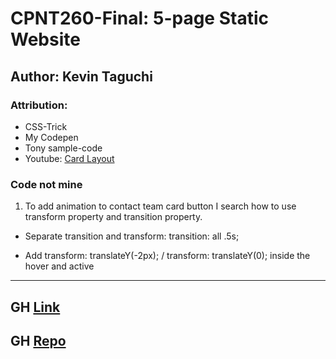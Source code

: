 # CPNT260-Final: 5-page Static Website

## Author: Kevin Taguchi

### Attribution: 

- CSS-Trick
- My Codepen
- Tony sample-code
- Youtube: [Card Layout](https://www.youtube.com/watch?v=rV67qQahXAc&t=646s)

### Code not mine

1. To add animation to contact team card button I search how to use transform property and transition property.

+ Separate transition and transform: transition: all .5s; 
- Add transform: translateY(-2px); / transform: translateY(0); inside the hover and active

----
## GH [Link](https://kevin-234.github.io/cpnt260-final/)
## GH [Repo](https://github.com/Kevin-234/cpnt260-final)